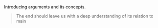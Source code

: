 Introducing arguments and its concepts.
>The end should leave us with a deep understanding of its relation to main
